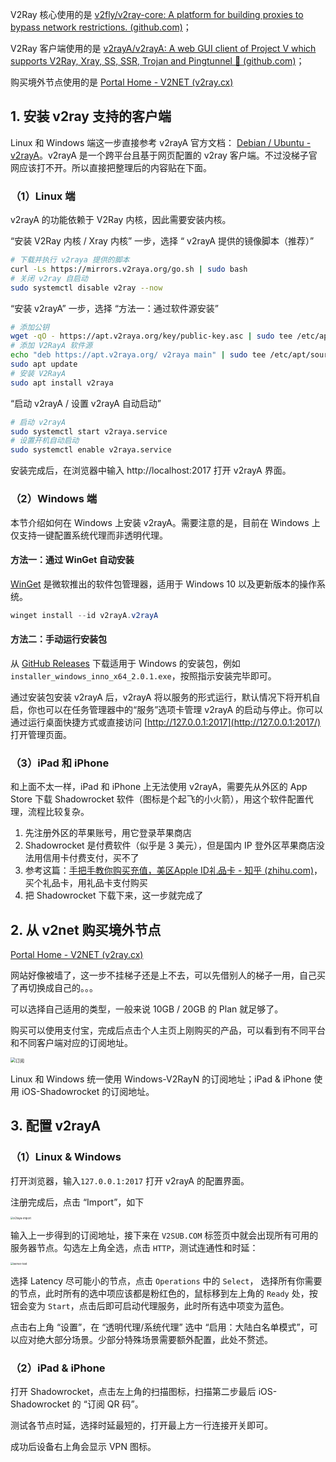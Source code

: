 V2Ray 核心使用的是 [v2fly/v2ray-core: A platform for building proxies to bypass network restrictions. (github.com)](https://github.com/v2fly/v2ray-core)；

V2Ray 客户端使用的是 [v2rayA/v2rayA: A web GUI client of Project V which supports V2Ray, Xray, SS, SSR, Trojan and Pingtunnel 🚀 (github.com)](https://github.com/v2rayA/v2rayA/)；

购买境外节点使用的是 [Portal Home - V2NET (v2ray.cx)](https://main.v2ray.cx/index.php)

## 1. 安装 v2ray 支持的客户端

Linux 和 Windows 端这一步直接参考 v2rayA 官方文档： [Debian / Ubuntu - v2rayA](https://v2raya.org/docs/prologue/installation/debian/)。v2rayA 是一个跨平台且基于网页配置的 v2ray 客户端。不过没梯子官网应该打不开。所以直接把整理后的内容贴在下面。

### （1）Linux 端

v2rayA 的功能依赖于 V2Ray 内核，因此需要安装内核。

“安装 V2Ray 内核 / Xray 内核” 一步，选择 “ v2rayA 提供的镜像脚本（推荐）”

```bash
# 下载并执行 v2raya 提供的脚本
curl -Ls https://mirrors.v2raya.org/go.sh | sudo bash
# 关闭 v2ray 自启动
sudo systemctl disable v2ray --now
```

“安装 v2rayA” 一步，选择 “方法一：通过软件源安装”

```bash
# 添加公钥
wget -qO - https://apt.v2raya.org/key/public-key.asc | sudo tee /etc/apt/trusted.gpg.d/v2raya.asc
# 添加 V2RayA 软件源
echo "deb https://apt.v2raya.org/ v2raya main" | sudo tee /etc/apt/sources.list.d/v2raya.list
sudo apt update
# 安装 V2RayA
sudo apt install v2raya
```

“启动 v2rayA / 设置 v2rayA 自动启动”

```bash
# 启动 v2rayA
sudo systemctl start v2raya.service
# 设置开机自动启动
sudo systemctl enable v2raya.service
```

安装完成后，在浏览器中输入 http://localhost:2017 打开 v2rayA 界面。

### （2）Windows 端

本节介绍如何在 Windows 上安装 v2rayA。需要注意的是，目前在 Windows 上仅支持一键配置系统代理而非透明代理。

#### 方法一：通过 WinGet 自动安装

[WinGet](https://www.microsoft.com/en-us/p/app-installer/9nblggh4nns1) 是微软推出的软件包管理器，适用于 Windows 10 以及更新版本的操作系统。

```ps1
winget install --id v2rayA.v2rayA
```

#### 方法二：手动运行安装包

从 [GitHub Releases](https://github.com/v2rayA/v2rayA/releases) 下载适用于 Windows 的安装包，例如 `installer_windows_inno_x64_2.0.1.exe`，按照指示安装完毕即可。

通过安装包安装 v2rayA 后，v2rayA 将以服务的形式运行，默认情况下将开机自启，你也可以在任务管理器中的“服务”选项卡管理 v2rayA 的启动与停止。你可以通过运行桌面快捷方式或直接访问 [http://127.0.0.1:2017](http://127.0.0.1:2017/) 打开管理页面。

### （3）iPad 和 iPhone

和上面不太一样，iPad 和 iPhone 上无法使用 v2rayA，需要先从外区的 App Store 下载 Shadowrocket 软件（图标是个起飞的小火箭），用这个软件配置代理，流程比较复杂。

1. 先注册外区的苹果账号，用它登录苹果商店
2. Shadowrocket 是付费软件（似乎是 3 美元），但是国内 IP 登外区苹果商店没法用信用卡付费支付，买不了
3. 参考这篇：[手把手教你购买充值，美区Apple ID礼品卡 - 知乎 (zhihu.com)](https://zhuanlan.zhihu.com/p/476434200)，买个礼品卡，用礼品卡支付购买
4. 把 Shadowrocket 下载下来，这一步就完成了

## 2. 从 v2net 购买境外节点

[Portal Home - V2NET (v2ray.cx)](https://main.v2ray.cx/index.php)

网站好像被墙了，这一步不挂梯子还是上不去，可以先借别人的梯子一用，自己买了再切换成自己的。。。

可以选择自己适用的类型，一般来说 10GB / 20GB 的 Plan 就足够了。

购买可以使用支付宝，完成后点击个人主页上刚购买的产品，可以看到有不同平台和不同客户端对应的订阅地址。

<img src="/WSL2搭建v2Ray代理/订阅.png" alt="订阅" style="zoom: 50%;" />

Linux 和 Windows 统一使用 Windows-V2RayN 的订阅地址；iPad & iPhone 使用 iOS-Shadowrocket 的订阅地址。

## 3. 配置 v2rayA

### （1）Linux & Windows

打开浏览器，输入`127.0.0.1:2017` 打开 v2rayA 的配置界面。

注册完成后，点击 “Import”，如下

<img src="/WSL2搭建v2Ray代理/v2raya-import.png" alt="v2raya-import" style="zoom:30%;" />

输入上一步得到的订阅地址，接下来在 `V2SUB.COM` 标签页中就会出现所有可用的服务器节点。勾选左上角全选，点击 `HTTP`，测试连通性和时延：

<img src="/WSL2搭建v2Ray代理/server-test.png" alt="server-test" style="zoom:30%;" />

选择 Latency 尽可能小的节点，点击 `Operations` 中的 `Select`， 选择所有你需要的节点，此时所有的选中项应该都是粉红色的，鼠标移到左上角的 `Ready` 处，按钮会变为 `Start`，点击后即可启动代理服务，此时所有选中项变为蓝色。

点击右上角 “设置”，在 “透明代理/系统代理” 选中 “启用：大陆白名单模式”，可以应对绝大部分场景。少部分特殊场景需要额外配置，此处不赘述。

### （2）iPad & iPhone

打开 Shadowrocket，点击左上角的扫描图标，扫描第二步最后 iOS-Shadowrocket 的 “订阅 QR 码”。

测试各节点时延，选择时延最短的，打开最上方一行连接开关即可。

成功后设备右上角会显示 VPN 图标。
